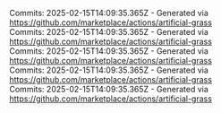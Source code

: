 Commits: 2025-02-15T14:09:35.365Z - Generated via https://github.com/marketplace/actions/artificial-grass
<br>
Commits: 2025-02-15T14:09:35.365Z - Generated via https://github.com/marketplace/actions/artificial-grass
<br>
Commits: 2025-02-15T14:09:35.365Z - Generated via https://github.com/marketplace/actions/artificial-grass
<br>
Commits: 2025-02-15T14:09:35.365Z - Generated via https://github.com/marketplace/actions/artificial-grass
<br>
Commits: 2025-02-15T14:09:35.365Z - Generated via https://github.com/marketplace/actions/artificial-grass
<br>
